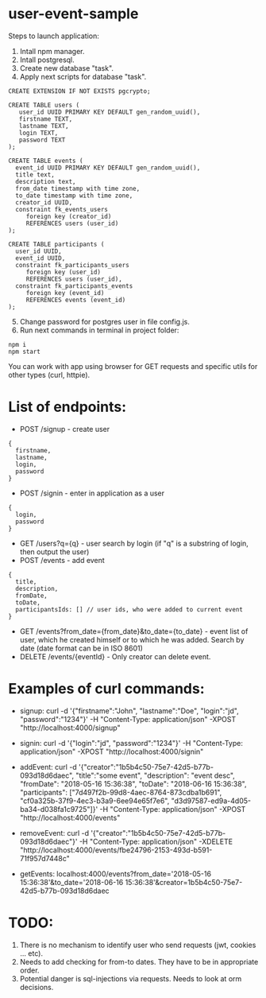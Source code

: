 # user-event-sample
Steps to launch application:
1. Intall npm manager.
2. Intall postgresql.
3. Create new database "task".
4. Apply next scripts for database "task".

```shell
CREATE EXTENSION IF NOT EXISTS pgcrypto;

CREATE TABLE users (  
   user_id UUID PRIMARY KEY DEFAULT gen_random_uuid(),
   firstname TEXT,
   lastname TEXT,
   login TEXT,
   password TEXT
);

CREATE TABLE events ( 
  event_id UUID PRIMARY KEY DEFAULT gen_random_uuid(),
  title text,
  description text,
  from_date timestamp with time zone,
  to_date timestamp with time zone,
  creator_id UUID, 
  constraint fk_events_users
     foreign key (creator_id) 
     REFERENCES users (user_id)
);

CREATE TABLE participants ( 
  user_id UUID,
  event_id UUID,
  constraint fk_participants_users
     foreign key (user_id) 
     REFERENCES users (user_id),
  constraint fk_participants_events
     foreign key (event_id) 
     REFERENCES events (event_id)
);
```
5. Change password for postgres user in file config.js.
6. Run next commands in terminal in project folder:
```shell
npm i
npm start
```

You can work with app using browser for GET requests and specific utils for other types (curl, httpie).

# List of endpoints:
* POST /signup - create user
```shell
{
  firstname,
  lastname,
  login,
  password
}
```
* POST /signin - enter in application as a user
```shell
{
  login,
  password
}
```
* GET /users?q={q} - user search by login (if "q" is a substring of login,
then output the user)
* POST /events - add event
```shell
{
  title,
  description,
  fromDate,
  toDate,
  participantsIds: [] // user ids, who were added to current event
}
```
* GET /events?from_date={from_date}&to_date={to_date} - event list of user,
which he created himself or to which he was added. Search by date (date format
can be in ISO 8601)
* DELETE /events/{eventId} - Only creator can delete event.

# Examples of curl commands:
* signup:
curl -d '{"firstname":"John", "lastname":"Doe", "login":"jd", "password":"1234"}' -H "Content-Type: application/json" -XPOST "http://localhost:4000/signup"
* signin:
curl -d '{"login":"jd", "password":"1234"}' -H "Content-Type: application/json" -XPOST "http://localhost:4000/signin"

* addEvent:
curl -d '{"creator":"1b5b4c50-75e7-42d5-b77b-093d18d6daec", "title":"some event", "description": "event desc", "fromDate": "2018-05-16 15:36:38", "toDate": "2018-06-16 15:36:38", "participants": ["7d497f2b-99d8-4aec-8764-873cdba1b691", "cf0a325b-37f9-4ec3-b3a9-6ee94e65f7e6", "d3d97587-ed9a-4d05-ba34-d038fa1c9725"]}' -H "Content-Type: application/json" -XPOST "http://localhost:4000/events"
* removeEvent:
curl -d '{"creator":"1b5b4c50-75e7-42d5-b77b-093d18d6daec"}' -H "Content-Type: application/json" -XDELETE "http://localhost:4000/events/fbe24796-2153-493d-b591-71f957d7448c"
* getEvents:
localhost:4000/events?from_date='2018-05-16 15:36:38'&to_date='2018-06-16 15:36:38'&creator=1b5b4c50-75e7-42d5-b77b-093d18d6daec

# TODO:
1. There is no mechanism to identify user who send requests (jwt, cookies ... etc).
2. Needs to add checking for from-to dates. They have to be in appropriate order.
3. Potential danger is sql-injections via requests. Needs to look at orm decisions.
